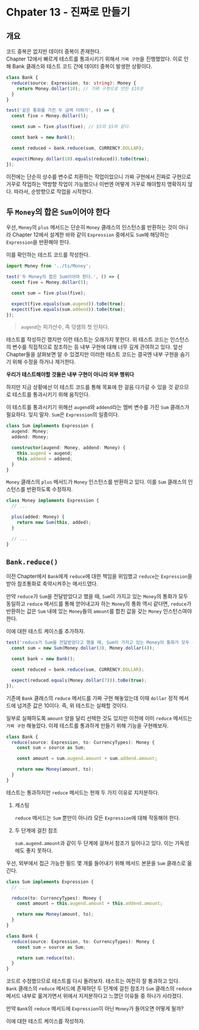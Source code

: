 # Chpater 13 - 진짜로 만들기

## 개요

코드 중복은 없지만 데이터 중복이 존재한다.  
Chapter 12에서 빠르게 테스트를 통과시키기 위해서 `가짜 구현`을 진행했었다. 이로 인해 Bank 클래스와 테스트 코드 간에 데이터 중복이 발생한 상황이다.

```typescript
class Bank {
  reduce(source: Expression, to: string): Money {
    return Money.dollar(10); // 가짜 구현으로 만든 $10은
  }
}

test('같은 통화를 가진 두 금액 더하기', () => {
  const five = Money.dollar(5);

  const sum = five.plus(five); // $5와 $5와 같다.

  const bank = new Bank();

  const reduced = bank.reduce(sum, CURRENCY.DOLLAR);

  expect(Money.dollar(10).equals(reduced)).toBe(true);
});
```

이전에는 단순히 상수를 변수로 치환하는 작업이었으니 가짜 구현에서 진짜로 구현으로 거꾸로 작업하는 역방향 작업이 가능했으나 이번엔 어떻게 거꾸로 해야할지 명확하지 않다. 따라서, 순방향으로 작업을 시작한다.

## 두 `Money`의 합은 `Sum`이어야 한다

우선, `Money`의 `plus` 메서드는 단순히 `Money` 클래스의 인스턴스를 반환하는 것이 아니라 Chapter 12에서 설계한 바와 같이 `Expression` 중에서도 `Sum`에 해당하는 `Expression`을 반환해야 한다.

이를 확인하는 테스트 코드를 작성한다.

```typescript
import Money from '../ts/Money';

test('두 Money의 합은 Sum이어야 한다.', () => {
  const five = Money.dollar(5);

  const sum = five.plus(five);

  expect(five.equals(sum.augend)).toBe(true);
  expect(five.equals(sum.addend)).toBe(true);
});
```

> `augend`는 피가산수, 즉 덧셈의 첫 인자다.

테스트를 작성하긴 했지만 이런 테스트는 오래가지 못한다. 위 테스트 코드는 인스턴스의 변수를 직접적으로 참조하는 등 내부 구현에 대해 너무 깊게 관여하고 있다. 앞선 Chapter들을 살펴보면 알 수 있겠지만 이러한 테스트 코드는 결국엔 내부 구현을 숨기기 위해 수정을 하거나 제거한다.

**우리가 테스트해야할 것들은 내부 구현이 아니라 외부 행위다**

하지만 지금 상황에선 이 테스트 코드를 통해 목표에 한 걸음 다가갈 수 있을 것 같으므로 테스트를 통과시키기 위해 움직인다.

이 테스트를 통과시키기 위해선 `augend`와 `addend`라는 멤버 변수를 가진 `Sum` 클래스가 필요하다. 잊지 말자. `Sum`은 `Expression`의 일종이다.

```typescript
class Sum implements Expression {
  augend: Money;
  addend: Money;

  constructor(augend: Money, addend: Money) {
    this.augend = augend;
    this.addend = addend;
  }
}
```

`Money` 클래스의 `plus` 메서드가 `Money` 인스턴스를 반환하고 있다. 이를 `Sum` 클래스의 인스턴스를 반환하도록 수정하자.

```typescript
class Money implements Expression {
  // ...

  plus(added: Money) {
    return new Sum(this, added);
  }

  // ...
}
```

## `Bank.reduce()`

이전 Chapter에서 `Bank`에게 `reduce`에 대한 책임을 위임했고 `reduce`는 `Expression`을 받아 참조통화로 축약시켜주는 메서드였다.

만약 `reduce`가 `Sum`을 전달받았다고 했을 때, `Sum`이 가지고 있는 `Money`의 통화가 모두 동일하고 `reduce` 메서드를 통해 얻어내고자 하는 `Money`의 통화 역시 같다면, `reduce`가 반환하는 값은 `Sum` 내에 있는 `Money`들의 `amount`를 합친 값을 갖는 `Money` 인스턴스여야 한다.

이에 대한 테스트 케이스를 추가하자.

```typescript
test('reduce가 Sum을 전달받았다고 했을 때, Sum이 가지고 있는 Money의 통화가 모두 동일하고 reduce를 통해 얻어내고자 하는 Money의 통화 역시 같다면, reduce가 반환하는 값은 Sum 내에 있는 Money들의 amount를 합친 Money 인스턴스다.', () => {
  const sum = new Sum(Money.dollar(3), Money.dollar(4));

  const bank = new Bank();

  const reduced = bank.reduce(sum, CURRENCY.DOLLAR);

  expect(reduced.equals(Money.dollar(7))).toBe(true);
});
```

기존에 `Bank` 클래스의 `reduce` 메서드를 가짜 구현 해놓았는데 이때 `dollar` 정적 메서드에 넘겨준 값은 10이다. 즉, 위 테스트는 실패할 것이다.

일부로 실패하도록 `amount` 양을 달리 선택한 것도 있지만 이전에 이미 `reduce` 메서드는 `가짜 구현` 해놓았다. 이제 테스트를 통과하게 만들기 위해 기능을 구현해보자.

```typescript
class Bank {
  reduce(source: Expression, to: CurrencyTypes): Money {
    const sum = source as Sum;

    const amount = sum.augend.amount + sum.addend.amount;

    return new Money(amount, to);
  }
}
```

테스트는 통과하지만 `reduce` 메서드는 현재 두 가지 이유로 지저분하다.

1. 캐스팅

   `reduce` 메서드는 `Sum` 뿐만이 아니라 모든 `Expression`에 대해 작동해야 한다.

2. 두 단계에 걸친 참조

   `sum.augend.amount`과 같이 두 단계에 걸쳐서 참조가 일어나고 있다. 이는 가독성에도 좋지 못하다.

우선, 외부에서 접근 가능한 필드 몇 개를 들어내기 위해 메서드 본문을 `Sum` 클래스로 옮긴다.

```typescript
class Sum implements Expression {
  // ...

  reduce(to: CurrencyTypes): Money {
    const amount = this.augend.amount + this.addend.amount;

    return new Money(amount, to);
  }
}

class Bank {
  reduce(source: Expression, to: CurrencyTypes): Money {
    const sum = source as Sum;

    return sum.reduce(to);
  }
}
```

코드르 수정했으므로 테스트를 다시 돌려보자. 테스트는 여전히 잘 통과하고 있다.  
`Bank` 클래스의 `reduce` 메서드에 존재하던 두 단계에 걸친 참조가 `Sum` 클래스의 `reduce` 메서드 내부로 옮겨가면서 위에서 지저분하다고 느꼈던 이유들 중 하나가 사라졌다.

만약 `Bank`의 `reduce` 메서드에 `Expression`이 아닌 `Money`가 들어오면 어떻게 될까?

이에 대한 테스트 케이스를 작성하자.
